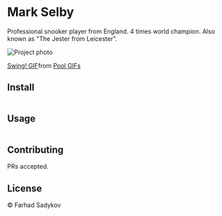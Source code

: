 # Mark Selby

Professional snooker player from England.
4 times world champion.
Also known as "The Jester from Leicester".

![Project photo](https://tenor.com/oYld.gif)

<div class="tenor-gif-embed" data-postid="3529477" data-share-method="host" data-aspect-ratio="1.70714" data-width="100%"><a href="https://tenor.com/view/pool-billiard-snooker-player-dancing-gif-3529477">Swing! GIF</a>from <a href="https://tenor.com/search/pool-gifs">Pool GIFs</a></div> <script type="text/javascript" async src="https://tenor.com/embed.js"></script>

## Install

```
```

## Usage

```
```

## Contributing

PRs accepted.

## License

© Farhad Sadykov
